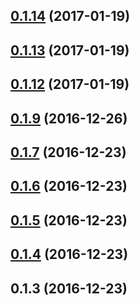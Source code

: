 <a name="0.1.14"></a>
## [0.1.14](https://github.com/Pearson-Higher-Ed/compare/v0.1.13...v0.1.14) (2017-01-19)



<a name="0.1.13"></a>
## [0.1.13](https://github.com/Pearson-Higher-Ed/compare/v0.1.12...v0.1.13) (2017-01-19)



<a name="0.1.12"></a>
## [0.1.12](https://github.com/Pearson-Higher-Ed/compare/v0.1.9...v0.1.12) (2017-01-19)



<a name="0.1.9"></a>
## [0.1.9](https://github.com/Pearson-Higher-Ed/compare/v0.1.7...v0.1.9) (2016-12-26)



<a name="0.1.7"></a>
## [0.1.7](https://github.com/Pearson-Higher-Ed/compare/v0.1.6...v0.1.7) (2016-12-23)



<a name="0.1.6"></a>
## [0.1.6](https://github.com/Pearson-Higher-Ed/compare/v0.1.5...v0.1.6) (2016-12-23)



<a name="0.1.5"></a>
## [0.1.5](https://github.com/Pearson-Higher-Ed/compare/v0.1.4...v0.1.5) (2016-12-23)



<a name="0.1.4"></a>
## [0.1.4](https://github.com/Pearson-Higher-Ed/compare/v0.1.3...v0.1.4) (2016-12-23)



<a name="0.1.3"></a>
## 0.1.3 (2016-12-23)



